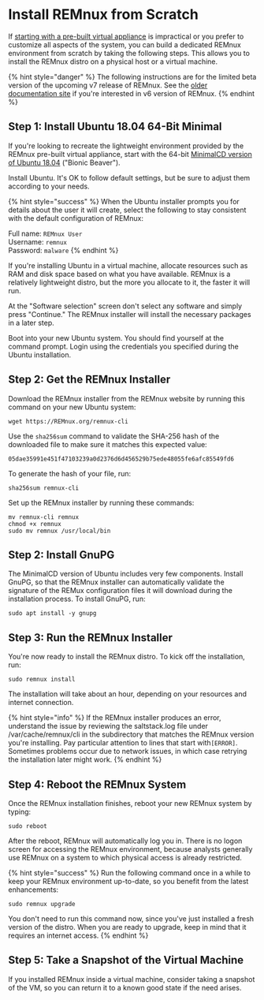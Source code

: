 # Install REMnux from Scratch

If [starting with a pre-built virtual appliance](get-virtual-appliance.md) is impractical or you prefer to customize all aspects of the system, you can build a dedicated REMnux environment from scratch by taking the following steps. This allows you to install the REMnux distro on a physical host or a virtual machine.

{% hint style="danger" %}
The following instructions are for the limited beta version of the upcoming v7 release of REMnux. See the [older documentation site](https://REMnux.org/docs) if you're interested in v6 version of REMnux.
{% endhint %}

## Step 1: Install Ubuntu 18.04 64-Bit Minimal <a id="install-ubuntu"></a>

If you're looking to recreate the lightweight environment provided by the REMnux pre-built virtual appliance, start with the 64-bit [MinimalCD version of Ubuntu 18.04](https://help.ubuntu.com/community/Installation/MinimalCD) \("Bionic Beaver"\).

Install Ubuntu. It's OK to follow default settings, but be sure to adjust them according to your needs.

{% hint style="success" %}
When the Ubuntu installer prompts you for details about the user it will create, select the following to stay consistent with the default configuration of REMnux:

Full name: `REMnux User`  
Username: `remnux`  
Password: `malware`
{% endhint %}

If you're installing Ubuntu in a virtual machine, allocate resources such as RAM and disk space based on what you have available. REMnux is a relatively lightweight distro, but the more you allocate to it, the faster it will run.

At the "Software selection" screen don't select any software and simply press "Continue." The REMnux installer will install the necessary packages in a later step.

Boot into your new Ubuntu system. You should find yourself at the command prompt. Login using the credentials you specified during the Ubuntu installation.

## Step 2: Get the REMnux Installer <a id="get-remnux-installer"></a>

Download the REMnux installer from the REMnux website by running this command on your new Ubuntu system:

```text
wget https://REMnux.org/remnux-cli
```

Use the `sha256sum` command to validate the SHA-256 hash of the downloaded file to make sure it matches this expected value:

```text
05dae35991e451f47103239a0d2376d6d456529b75ede48055fe6afc85549fd6
```

To generate the hash of your  file, run:

```text
sha256sum remnux-cli
```

Set up the REMnux installer by running these commands:

```text
mv remnux-cli remnux
chmod +x remnux
sudo mv remnux /usr/local/bin
```

## Step 2: Install GnuPG <a id="install-gnupg"></a>

The MinimalCD version of Ubuntu includes very few components. Install GnuPG, so that the REMnux installer can automatically validate the signature of the REMux configuration files it will download during the installation process. To install GnuPG, run:

```text
sudo apt install -y gnupg
```

## Step 3: Run the REMnux Installer <a id="run-remnux-installer"></a>

You're now ready to install the REMnux distro. To kick off the installation, run:

```text
sudo remnux install
```

The installation will take about an hour, depending on your resources and internet connection.

{% hint style="info" %}
If the REMnux installer produces an error, understand the issue by reviewing the saltstack.log file under /var/cache/remnux/cli in the subdirectory that matches the REMnux version you're installing. Pay particular attention to lines that start with`[ERROR]`. Sometimes problems occur due to network issues, in which case retrying the installation later might work.
{% endhint %}

## Step 4: Reboot the  REMnux System <a id="reboot-remnux"></a>

Once the REMnux installation finishes, reboot your new REMnux system by typing:

```text
sudo reboot
```

After the reboot, REMnux will automatically log you in. There is no logon screen for accessing the REMnux environment, because analysts generally use REMnux on a system to which physical access is already restricted.

{% hint style="success" %}
Run the following command once in a while to keep your REMnux environment up-to-date, so you benefit from the latest enhancements:

```text
sudo remnux upgrade
```

You don't need to run this command now, since you've just installed a fresh version of the distro. When you are ready to upgrade, keep in mind that it requires an internet access.
{% endhint %}

## Step 5: Take a Snapshot of the Virtual Machine <a id="take-snapshot"></a>

If you installed REMnux inside a virtual machine, consider taking a snapshot of the VM, so you can return it to a known good state if the need arises.

